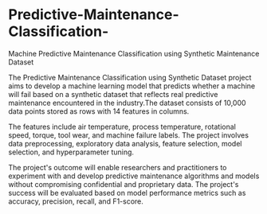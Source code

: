 # Predictive-Maintenance-Classification-
Machine Predictive Maintenance Classification using Synthetic Maintenance Dataset


The Predictive Maintenance Classification using Synthetic Dataset project aims to develop a machine learning model that predicts whether a machine will fail based on a synthetic dataset that reflects real predictive maintenance encountered in the industry.The dataset consists of 10,000 data points stored as rows with 14 features in columns.

The features include air temperature, process temperature, rotational speed, torque, tool wear, and machine failure labels. The project involves data preprocessing, exploratory data analysis, feature selection, model selection, and hyperparameter tuning. 

The project's outcome will enable researchers and practitioners to experiment with and develop predictive maintenance algorithms and models without compromising confidential and proprietary data. The project's success will be evaluated based on model performance metrics such as accuracy, precision, recall, and F1-score.
